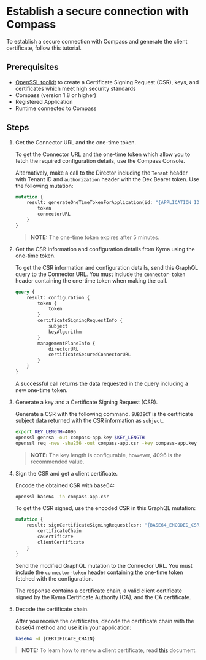 # Establish a secure connection with Compass

To establish a secure connection with Compass and generate the client certificate, follow this tutorial. 

## Prerequisites

- [OpenSSL toolkit](https://www.openssl.org/docs/man1.0.2/apps/openssl.html) to create a Certificate Signing Request (CSR), keys, and certificates which meet high security standards
- Compass (version 1.8 or higher)
- Registered Application
- Runtime connected to Compass

## Steps

1. Get the Connector URL and the one-time token.

    To get the Connector URL and the one-time token which allow you to fetch the required configuration details, use the Compass Console.
    
    Alternatively, make a call to the Director including the `Tenant` header with Tenant ID and `authorization` header with the Dex Bearer token. Use the following mutation: 
    
    ```graphql
    mutation { 
        result: generateOneTimeTokenForApplication(id: "{APPLICATION_ID}") { 
            token 
            connectorURL 
        }
    }
    ```
   
   > **NOTE:** The one-time token expires after 5 minutes.

2. Get the CSR information and configuration details from Kyma using the one-time token.

    To get the CSR information and configuration details, send this GraphQL query to the Connector URL.
    You must include the `connector-token` header containing the one-time token when making the call.

    ```graphql
    query {
        result: configuration {
            token {
                token
            }
            certificateSigningRequestInfo {
                subject
                keyAlgorithm
            }
            managementPlaneInfo {
                directorURL
                certificateSecuredConnectorURL
            }
        }
    }
    ``` 

    A successful call returns the data requested in the query including a new one-time token.

3. Generate a key and a Certificate Signing Request (CSR).

    Generate a CSR with the following command. `SUBJECT` is the certificate subject data returned with the CSR information as `subject`.   
    
    ```bash
    export KEY_LENGTH=4096
    openssl genrsa -out compass-app.key $KEY_LENGTH
    openssl req -new -sha256 -out compass-app.csr -key compass-app.key -subj "{SUBJECT}"
    ```
   > **NOTE:** The key length is configurable, however, 4096 is the recommended value.

4. Sign the CSR and get a client certificate. 

    Encode the obtained CSR with base64:
    ```bash
    openssl base64 -in compass-app.csr 
    ```

    To get the CSR signed, use the encoded CSR in this GraphQL mutation:
    ```graphql
    mutation {
        result: signCertificateSigningRequest(csr: "{BASE64_ENCODED_CSR}") {
            certificateChain
            caCertificate
            clientCertificate
        }
    }
    ```
   
    Send the modified GraphQL mutation to the Connector URL. You must include the `connector-token` header containing the one-time token fetched with the configuration.

    The response contains a certificate chain, a valid client certificate signed by the Kyma Certificate Authority (CA), and the CA certificate.
    
 5. Decode the certificate chain.
 
    After you receive the certificates, decode the certificate chain with the base64 method and use it in your application: 
    ```bash
    base64 -d {CERTIFICATE_CHAIN}
    ```
    
 >**NOTE:** To learn how to renew a client certificate, read [this](08-02-maintain-secure-connection-with-compass.md) document.